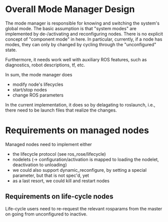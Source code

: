 # Overall Mode Manager Design

The mode manager is responsible for knowing and switching the system's global mode. The basic
assumption is that "system modes" are implemented by de-/activating and reconfiguring nodes.
There is no explicit concept of "component mode" in here. In particular, currently, if a node has
modes, they can only by changed by cycling through the "unconfigured" state.

Furthermore, it needs work well with auxiliary ROS features, such as diagnostics, robot
descriptions, tf, etc.

In sum, the mode manager does
 * modify node's lifecycles
 * start/stop nodes
 * change ROS parameters

In the current implementation, it does so by delagating to roslaunch, i.e., there need
to be launch files that realize the changes.

# Requirements on managed nodes

Managed nodes need to implement either
 * the lifecycle protocol (see ros_rose/lifecycle)
 * nodelets (-> configuration/activation is mapped to loading the nodelet, deactivation to unloading)
 * we could also support dynamic_reconfigure, by setting a special parameter, but that is not spec'd, yet
 * as a last resort, we could kill and restart nodes

## Requirements on life-cycle nodes

Life-cycle users need to re-request the relevant rosparams from the master on going from unconfigured
to inactive.
